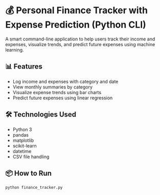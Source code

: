 # 💰 Personal Finance Tracker with Expense Prediction (Python CLI)

A smart command-line application to help users track their income and expenses, visualize trends, and predict future expenses using machine learning.

## 📊 Features
- Log income and expenses with category and date
- View monthly summaries by category
- Visualize expense trends using bar charts
- Predict future expenses using linear regression

## 🛠 Technologies Used
- Python 3
- pandas
- matplotlib
- scikit-learn
- datetime
- CSV file handling

## 📦 How to Run
```bash
python finance_tracker.py
